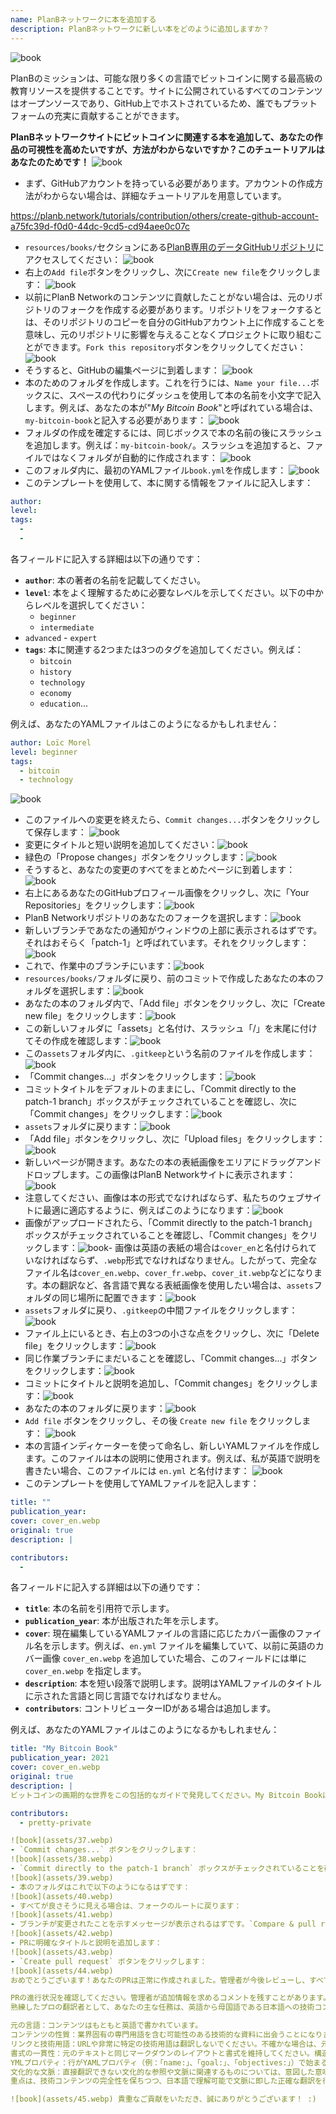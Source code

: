 ```yaml
---
name: PlanBネットワークに本を追加する
description: PlanBネットワークに新しい本をどのように追加しますか？
---
```

![book](assets/cover.webp)

PlanBのミッションは、可能な限り多くの言語でビットコインに関する最高級の教育リソースを提供することです。サイトに公開されているすべてのコンテンツはオープンソースであり、GitHub上でホストされているため、誰でもプラットフォームの充実に貢献することができます。

**PlanBネットワークサイトにビットコインに関連する本を追加して、あなたの作品の可視性を高めたいですが、方法がわからないですか？このチュートリアルはあなたのためです！**
![book](assets/01.webp)
- まず、GitHubアカウントを持っている必要があります。アカウントの作成方法がわからない場合は、詳細なチュートリアルを用意しています。

https://planb.network/tutorials/contribution/others/create-github-account-a75fc39d-f0d0-44dc-9cd5-cd94aee0c07c


- `resources/books/`セクションにある[PlanB専用のデータGitHubリポジトリ](https://github.com/PlanB-Network/bitcoin-educational-content/tree/dev/resources/books)にアクセスしてください：
![book](assets/02.webp)
- 右上の`Add file`ボタンをクリックし、次に`Create new file`をクリックします：
![book](assets/03.webp)
- 以前にPlanB Networkのコンテンツに貢献したことがない場合は、元のリポジトリのフォークを作成する必要があります。リポジトリをフォークするとは、そのリポジトリのコピーを自分のGitHubアカウント上に作成することを意味し、元のリポジトリに影響を与えることなくプロジェクトに取り組むことができます。`Fork this repository`ボタンをクリックしてください：
![book](assets/04.webp)
- そうすると、GitHubの編集ページに到着します：
![book](assets/05.webp)
- 本のためのフォルダを作成します。これを行うには、`Name your file...`ボックスに、スペースの代わりにダッシュを使用して本の名前を小文字で記入します。例えば、あなたの本が"*My Bitcoin Book*"と呼ばれている場合は、`my-bitcoin-book`と記入する必要があります：
![book](assets/06.webp)
- フォルダの作成を確定するには、同じボックスで本の名前の後にスラッシュを追加します。例えば：`my-bitcoin-book/`。スラッシュを追加すると、ファイルではなくフォルダが自動的に作成されます：
![book](assets/07.webp)
- このフォルダ内に、最初のYAMLファイル`book.yml`を作成します：
![book](assets/08.webp)
- このテンプレートを使用して、本に関する情報をファイルに記入します：

```yaml
author: 
level: 
tags:
  - 
  - 
```

各フィールドに記入する詳細は以下の通りです：
- **`author`**: 本の著者の名前を記載してください。
- **`level`**: 本をよく理解するために必要なレベルを示してください。以下の中からレベルを選択してください：
	- `beginner`
	- `intermediate`
- `advanced` - `expert`
- **`tags`**: 本に関連する2つまたは3つのタグを追加してください。例えば：
    - `bitcoin`
    - `history`
    - `technology`
    - `economy`
    - `education`...

例えば、あなたのYAMLファイルはこのようになるかもしれません：

```yaml
author: Loïc Morel
level: beginner
tags:
  - bitcoin
  - technology
```

![book](assets/09.webp)
- このファイルへの変更を終えたら、`Commit changes...`ボタンをクリックして保存します：
![book](assets/10.webp)
- 変更にタイトルと短い説明を追加してください：![book](assets/11.webp)
- 緑色の「Propose changes」ボタンをクリックします：![book](assets/12.webp)
- そうすると、あなたの変更のすべてをまとめたページに到着します：![book](assets/13.webp)
- 右上にあるあなたのGitHubプロフィール画像をクリックし、次に「Your Repositories」をクリックします：![book](assets/14.webp)
- PlanB Networkリポジトリのあなたのフォークを選択します：![book](assets/15.webp)
- 新しいブランチであなたの通知がウィンドウの上部に表示されるはずです。それはおそらく「patch-1」と呼ばれています。それをクリックします：![book](assets/16.webp)
- これで、作業中のブランチにいます：![book](assets/17.webp)
- `resources/books/`フォルダに戻り、前のコミットで作成したあなたの本のフォルダを選択します：![book](assets/18.webp)
- あなたの本のフォルダ内で、「Add file」ボタンをクリックし、次に「Create new file」をクリックします：![book](assets/19.webp)
- この新しいフォルダに「assets」と名付け、スラッシュ「/」を末尾に付けてその作成を確認します：![book](assets/20.webp)
- この`assets`フォルダ内に、`.gitkeep`という名前のファイルを作成します：![book](assets/21.webp)
- 「Commit changes...」ボタンをクリックします：![book](assets/22.webp)
- コミットタイトルをデフォルトのままにし、「Commit directly to the patch-1 branch」ボックスがチェックされていることを確認し、次に「Commit changes」をクリックします：![book](assets/23.webp)
- `assets`フォルダに戻ります：![book](assets/24.webp)
- 「Add file」ボタンをクリックし、次に「Upload files」をクリックします：![book](assets/25.webp)
- 新しいページが開きます。あなたの本の表紙画像をエリアにドラッグアンドドロップします。この画像はPlanB Networkサイトに表示されます：![book](assets/26.webp)
- 注意してください、画像は本の形式でなければならず、私たちのウェブサイトに最適に適応するように、例えばこのようになります：![book](assets/27.webp)
- 画像がアップロードされたら、「Commit directly to the patch-1 branch」ボックスがチェックされていることを確認し、「Commit changes」をクリックします：![book](assets/28.webp)- 画像は英語の表紙の場合は`cover_en`と名付けられていなければならず、`.webp`形式でなければなりません。したがって、完全なファイル名は`cover_en.webp`、`cover_fr.webp`、`cover_it.webp`などになります。本の翻訳など、各言語で異なる表紙画像を使用したい場合は、`assets`フォルダの同じ場所に配置できます：![book](assets/29.webp)
- `assets`フォルダに戻り、`.gitkeep`の中間ファイルをクリックします：![book](assets/30.webp)
- ファイル上にいるとき、右上の3つの小さな点をクリックし、次に「Delete file」をクリックします：![book](assets/31.webp)
- 同じ作業ブランチにまだいることを確認し、「Commit changes...」ボタンをクリックします：![book](assets/32.webp)
- コミットにタイトルと説明を追加し、「Commit changes」をクリックします：![book](assets/33.webp)
- あなたの本のフォルダに戻ります：![book](assets/34.webp)
- `Add file` ボタンをクリックし、その後 `Create new file` をクリックします：
![book](assets/35.webp)
- 本の言語インディケーターを使って命名し、新しいYAMLファイルを作成します。このファイルは本の説明に使用されます。例えば、私が英語で説明を書きたい場合、このファイルには `en.yml` と名付けます：
![book](assets/36.webp)
- このテンプレートを使用してYAMLファイルを記入します：
```yaml
title: ""
publication_year: 
cover: cover_en.webp
original: true
description: |

contributors:
  - 
```

各フィールドに記入する詳細は以下の通りです：
- **`title`**: 本の名前を引用符で示します。
- **`publication_year`**: 本が出版された年を示します。
- **`cover`**: 現在編集しているYAMLファイルの言語に応じたカバー画像のファイル名を示します。例えば、`en.yml` ファイルを編集していて、以前に英語のカバー画像 `cover_en.webp` を追加していた場合、このフィールドには単に `cover_en.webp` を指定します。
- **`description`**: 本を短い段落で説明します。説明はYAMLファイルのタイトルに示された言語と同じ言語でなければなりません。
- **`contributors`**: コントリビューターIDがある場合は追加します。

例えば、あなたのYAMLファイルはこのようになるかもしれません：

```yaml
title: "My Bitcoin Book"
publication_year: 2021
cover: cover_en.webp
original: true
description: |
ビットコインの画期的な世界をこの包括的なガイドで発見してください。My Bitcoin Bookは、ビットコインの複雑さを解き明かし、プロトコルがどのように機能するかについて明確で簡潔な紹介を提供します。その革命的な技術から世界経済への潜在的な影響まで、この本は貴重な洞察と実用的な知識を提供します。ビットコインの初心者に最適で、基本、セキュリティのヒント、デジタルファイナンスの未来についてカバーしています。お金の未来に飛び込み、デジタル時代を自信を持ってナビゲートするための知識を身につけましょう。

contributors:
  - pretty-private

![book](assets/37.webp)
- `Commit changes...` ボタンをクリックします：
![book](assets/38.webp)
- `Commit directly to the patch-1 branch` ボックスがチェックされていることを確認し、タイトルを追加してから `Commit changes` をクリックします：
![book](assets/39.webp)
- 本のフォルダはこれで以下のようになるはずです：
![book](assets/40.webp)
- すべてが良さそうに見える場合は、フォークのルートに戻ります：
![book](assets/41.webp)
- ブランチが変更されたことを示すメッセージが表示されるはずです。`Compare & pull request` ボタンをクリックします：
![book](assets/42.webp)
- PRに明確なタイトルと説明を追加します：
![book](assets/43.webp)
- `Create pull request` ボタンをクリックします：
![book](assets/44.webp)
おめでとうございます！あなたのPRは正常に作成されました。管理者が今後レビューし、すべてが順調であれば、PlanB Networkのメインリポジトリにマージされます。数日後には、あなたの本がウェブサイトに表示されるはずです。

PRの進行状況を確認してください。管理者が追加情報を求めるコメントを残すことがあります。PRが承認されない限り、PlanB NetworkのGitHubリポジトリの `Pull requests` タブでそれを見ることができます。
熟練したプロの翻訳者として、あなたの主な任務は、英語から母国語である日本語への技術コンテンツの正確な翻訳です。以下のガイドラインに従って、高品質な翻訳を行ってください。

元の言語：コンテンツはもともと英語で書かれています。
コンテンツの性質：業界固有の専門用語を含む可能性のある技術的な資料に出会うことになります。
リンクと技術用語：URLや非常に特定の技術用語は翻訳しないでください。不確かな場合は、元の用語を保持してください。
書式の一貫性：元のテキストと同じマークダウンのレイアウトと書式を維持してください。構造の一貫性が重要です。
YMLプロパティ：行がYAMLプロパティ（例：「name:」、「goal:」、「objectives:」）で始まる場合は、プロパティ名を英語で保持してください。
文化的な文脈：直接翻訳できない文化的な参照や文脈に関連するものについては、意図した意味を保持するために言い換えるか、簡単な説明を提供してください。
重点は、技術コンテンツの完全性を保ちつつ、日本語で理解可能で文脈に即した正確な翻訳を行うことです。

![book](assets/45.webp) 貴重なご貢献をいただき、誠にありがとうございます！ :)
